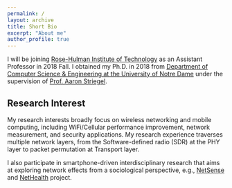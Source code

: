 ```yaml
---
permalink: /
layout: archive
title: Short Bio
excerpt: "About me"
author_profile: true
---
```


I will be joining [Rose-Hulman Institute of Technology](rose-hulman.edu) as an Assistant Professor in 2018 Fall. I obtained my Ph.D. in 2018 from [Department of Computer Science & Engineering at the University of Notre Dame](http://cse.nd.edu/) under the supervision of [Prof. Aaron Striegel](http://sites.nd.edu/aaron-striegel/).


Research Interest
------
My research interests broadly focus on wireless networking and mobile computing, including WiFi/Cellular performance improvement, network measurement, and security applications. My research experience traverses multiple network layers, from the Software-defined radio (SDR) at the PHY layer to packet permutation at Transport layer.

I also participate in smartphone-driven interdisciplinary research that aims at exploring network effects from a sociological perspective, e.g., [NetSense](http://netsense.nd.edu/about.html) and [NetHealth](http://http://nethealth.nd.edu/)  project. 

